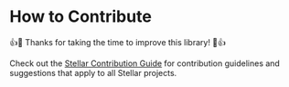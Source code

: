 # How to Contribute

👍🎉 Thanks for taking the time to improve this library! 🎉👍

Check out the [Stellar Contribution Guide](https://github.com/stellar/.github/blob/master/CONTRIBUTING.md) for contribution guidelines and suggestions that apply to all Stellar projects.
